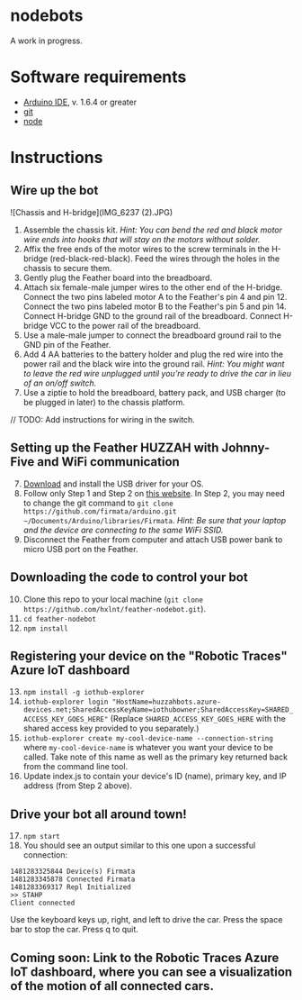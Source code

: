 # nodebots

A work in progress.

# Software requirements
 - [Arduino IDE](https://www.arduino.cc/en/Main/Software), v. 1.6.4 or greater
 - [git](https://git-scm.com/)
 - [node](https://nodejs.org/en/)

# Instructions

## Wire up the bot

![Chassis and H-bridge](IMG_6237 (2).JPG)

1. Assemble the chassis kit. *Hint: You can bend the red and black motor wire ends into hooks that will stay on the motors without solder.*
2. Affix the free ends of the motor wires to the screw terminals in the H-bridge (red-black-red-black). Feed the wires through the holes in the chassis to secure them.
3. Gently plug the Feather board into the breadboard.
4. Attach six female-male jumper wires to the other end of the H-bridge. Connect the two pins labeled motor A to the Feather's pin 4 and pin 12. Connect the two pins labeled motor B to the Feather's pin 5 and pin 14. Connect H-bridge GND to the ground rail of the breadboard. Connect H-bridge VCC to the power rail of the breadboard. 
5. Use a male-male jumper to connect the breadboard ground rail to the GND pin of the Feather.
6. Add 4 AA batteries to the battery holder and plug the red wire into the power rail and the black wire into the ground rail. *Hint: You might want to leave the red wire unplugged until you're ready to drive the car in lieu of an on/off switch.*
7. Use a ziptie to hold the breadboard, battery pack, and USB charger (to be plugged in later) to the chassis platform.

// TODO: Add instructions for wiring in the switch.

## Setting up the Feather HUZZAH with Johnny-Five and WiFi communication
 7. [Download](https://www.silabs.com/products/mcu/Pages/USBtoUARTBridgeVCPDrivers.aspx) and install the USB driver for your OS.
 8. Follow only Step 1 and Step 2 on [this website](http://www.samjulien.com/johnny-feather/). In Step 2, you may need to change the git command to ``git clone https://github.com/firmata/arduino.git ~/Documents/Arduino/libraries/Firmata``. *Hint: Be sure that your laptop and the device are connecting to the same WiFi SSID.*
 9. Disconnect the Feather from computer and attach USB power bank to micro USB port on the Feather.
 
## Downloading the code to control your bot
 10. Clone this repo to your local machine (``git clone https://github.com/hxlnt/feather-nodebot.git``).
 11. ``cd feather-nodebot``
 12. ``npm install``
 
## Registering your device on the "Robotic Traces" Azure IoT dashboard 
 13. ``npm install -g iothub-explorer``
 14. ``iothub-explorer login "HostName=huzzahbots.azure-devices.net;SharedAccessKeyName=iothubowner;SharedAccessKey=SHARED_ACCESS_KEY_GOES_HERE"`` (Replace ``SHARED_ACCESS_KEY_GOES_HERE`` with the shared access key provided to you separately.)
 15. ``iothub-explorer create my-cool-device-name --connection-string`` where ``my-cool-device-name`` is whatever you want your device to be called. Take note of this name as well as the primary key returned back from the command line tool.
 16. Update index.js to contain your device's ID (name), primary key, and IP address (from Step 2 above).
 
## Drive your bot all around town!
 17. ``npm start``
 18. You should see an output similar to this one upon a successful connection:
```
1481283325844 Device(s) Firmata
1481283345878 Connected Firmata
1481283369317 Repl Initialized
>> STAHP
Client connected
```
Use the keyboard keys up, right, and left to drive the car. Press the space bar to stop the car. Press q to quit.

## Coming soon: Link to the Robotic Traces Azure IoT dashboard, where you can see a visualization of the motion of all connected cars.
